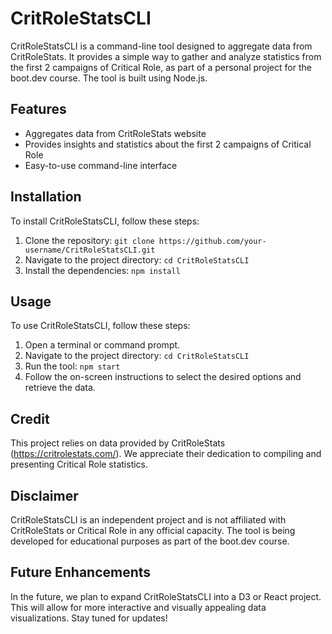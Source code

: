 # CritRoleStatsCLI

CritRoleStatsCLI is a command-line tool designed to aggregate data from CritRoleStats. It provides a simple way to gather and analyze statistics from the first 2 campaigns of Critical Role, as part of a personal project for the boot.dev course. The tool is built using Node.js.

## Features

- Aggregates data from CritRoleStats website
- Provides insights and statistics about the first 2 campaigns of Critical Role
- Easy-to-use command-line interface

## Installation

To install CritRoleStatsCLI, follow these steps:

1. Clone the repository: `git clone https://github.com/your-username/CritRoleStatsCLI.git`
2. Navigate to the project directory: `cd CritRoleStatsCLI`
3. Install the dependencies: `npm install`

## Usage

To use CritRoleStatsCLI, follow these steps:

1. Open a terminal or command prompt.
2. Navigate to the project directory: `cd CritRoleStatsCLI`
3. Run the tool: `npm start`
4. Follow the on-screen instructions to select the desired options and retrieve the data.

## Credit

This project relies on data provided by CritRoleStats (https://critrolestats.com/). We appreciate their dedication to compiling and presenting Critical Role statistics.

## Disclaimer

CritRoleStatsCLI is an independent project and is not affiliated with CritRoleStats or Critical Role in any official capacity. The tool is being developed for educational purposes as part of the boot.dev course.

## Future Enhancements

In the future, we plan to expand CritRoleStatsCLI into a D3 or React project. This will allow for more interactive and visually appealing data visualizations. Stay tuned for updates!

